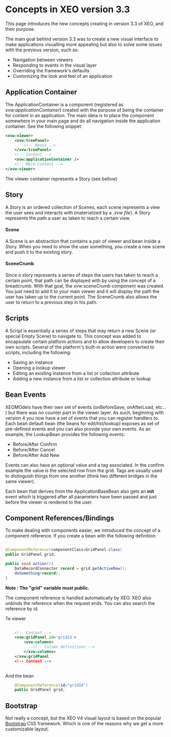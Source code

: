 # Concepts in XEO version 3.3

This page introduces the new concepts creating in version 3.3 of XEO, and their purpose.

The main goal behind version 3.3 was to create a new visual interface to make applications visualling more appealing but also to solve some issues with the previous version, such as:
- Navigation between viewers
- Responding to events in the visual layer
- Overriding the framework's defaults
- Customizing the look and feel of an application


## Application Container

The ApplicationContainer is a component (registered as *xvw:applicationContainer*) created with the purpose of being the container for content in an application. The main ideia is to place the component somewhere in your main page and do all navigation inside the application container. See the following snippet:

```xml
<xvw:viewer>
	<xvw:treePanel>
    	<!-- Menus -->
    </xvw:treePanel>
	<!-- Content -->
    <xvw:applicationContainer />
    <!-- More Content -->
</xvw:viewer>
```

The viewer container represents a Story (see bellow)

## Story

A Story is an ordered collection of Scenes, each scene represents a view the user sees and interacts with (materialized by a *.xvw file*). A Story represents the path a user as taken to reach a certain view.

#### Scene

A Scene is an abstraction that contains a pair of viewer and bean inside a Story. When you need to show the user something, you create a new scene and push it to the existing story.

#### SceneCrumb 

Since a story represents a series of steps the users has taken to reach a certain point, that path can be displayed with by using the concept of a breadcrumb. With that goal, the *xvw:sceneCrumb* component was created. You just need to add it to your main viewer and it will display the path the user has taken up to the current point. The SceneCrumb also allows the user to return to a previous step in his path.


## Scripts

A Script is essentially a series of steps that may return a new Scene (or special Empty Scene) to navigate to. This concept was added to encapsulate certain platform actions and to allow developers to create their own scripts. Several of the platform's built-in action were converted to scripts, including the following:
- Saving an instance
- Opening a lookup viewer
- Editing an existing instance from a list or collection attribute
- Adding a new instance from a list or collection attribute or lookup

## Bean Events

XEOMOdels have their own set of events (onBeforeSave, onAfterLoad, etc... ) but there was no counter part in the viewer layer. As such, beginning with version 4 you now have a set of events that you can register handlers to. Each bean default bean (the beans for edit/list/lookup) exposes as set of pre-defined events and you can also provide your own events. As an example, the LookupBean provides the following events:

- Before/After Confirm
- Before/After Cancel
- Before/After Add New

Events can also have an optional value and a tag associated. In the confirm example the value is the selected row from the grid. Tags are usually used to distinguish things from one another (think two different bridges in the same viewer).

Each bean that derives from the ApplicationBaseBean also gets an **init** event which is triggered after all parameters have been passed and just before the viewer is rendered to the user.

## Component References/Bindings

To make dealing with components easier, we introduced the concept of a component reference. If you create a bean with the following definition:

```java

@ComponentReference(componentClass=GridPanel.class)
public GridPanel grid;

public void action(){
	DataRecordConnector record = grid.getActiveRow();
	doSomething(record);
}

```

**Note : The "grid" variable must public.**

The component reference is handled automatically by XEO. XEO also unbinds the reference when the request ends. You can also search the reference by id.

Te viewer
```xml
	
    <!-- Content -->
    <xvw:gridPanel id='gridId'>
    	<xvw:columns>
        	<!-- Column definitions -->
        </xvw:columns>
    </xvw:gridPanel
    <!-- Content -->
	
```
And the bean
```java
	@ComponentReference(id="gridId")
	public GridPanel grid;
```


## Bootstrap

Not really a concept, but the XEO V4 visual layout is based on the popular [Bootstrap](http://www.getbootstrap.com) CSS framework. Which is one of the reasons why we get a more customizable layout.







